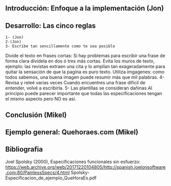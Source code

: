 ## Introducción: Enfoque a la implementación (Jon)

## Desarrollo: Las cinco reglas 
	1- (Jon)
	2-(Jon)
	3- Escribe tan sencillamente como te sea posible
Divide el texto en frases cortas: Si hay problemas para escribir una frase de forma clara divídela en dos ó tres más cortas.
Evita los muros de texto, ejemplo: las revistas extraen una cita y lo amplían tan exageradamente para quitar la sensación de que la pagina es puro texto.
Utiliza imgagenes: como todos sabemos, una buena imagen puede resumir más que mil palabras.
	4- Revisa y releé varias veces
	Cuando encuentres una frase dificil de entender, volvé a escribirla.
	5- Las plantillas se consideran dañinas
Al principio puede parecer importante que todas las especificaciones tengan el mismo aspecto pero NO es así.
## Conclusión (Mikel)
## Ejemplo general: Quehoraes.com (Mikel)

## Bibliografia
Joel Spolsky (2000), Especificaciones funcionales sin esfuerzo:
https://web.archive.org/web/20171220104805/http://spanish.joelonsoftware.com:80/PainlessSpecs/4.html
Spolsky-Especificacion_de_ejemplo_QueHoraEs.pdf
